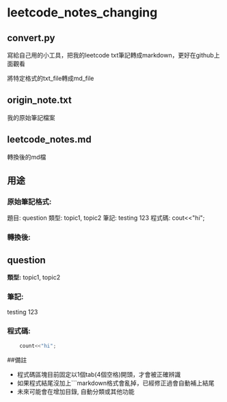 # leetcode_notes_changing

## convert.py

寫給自己用的小工具，把我的leetcode txt筆記轉成markdown，更好在github上面觀看

將特定格式的txt_file轉成md_file

## origin_note.txt

我的原始筆記檔案

## leetcode_notes.md

轉換後的md檔

## 用途

### 原始筆記格式:

題目: question
類型: topic1, topic2
筆記:
testing
123
程式碼:
    cout<<"hi";

### 轉換後:

## question
**類型:** topic1, topic2
### 筆記:
testing
123
### 程式碼:
```cpp
    count<<"hi";

```

##備註

- 程式碼區塊目前固定以1個tab(4個空格)開頭，才會被正確辨識
- 如果程式結尾沒加上\`\`\`markdown格式會亂掉，已經修正過會自動補上結尾
- 未來可能會在增加目錄, 自動分類或其他功能
